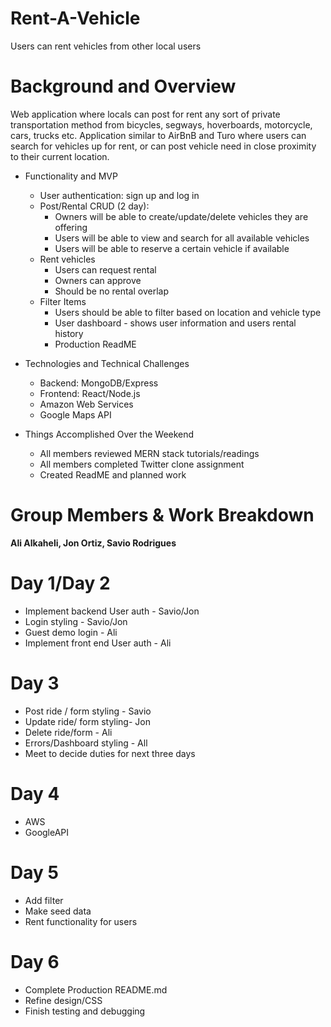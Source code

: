 # Rent-A-Vehicle
Users can rent vehicles from other local users

# Background and Overview
Web application where locals can post for rent any sort of private transportation method from bicycles, segways, hoverboards, motorcycle, cars, trucks etc. Application similar to AirBnB and Turo where users can search for vehicles up for rent, or can post vehicle need in close proximity to their current location. 

* Functionality and MVP
  * User authentication: sign up and log in
  * Post/Rental CRUD (2 day):
    * Owners will be able to create/update/delete vehicles they are offering 
    * Users will be able to view and search for all available vehicles
    * Users will be able to reserve a certain vehicle if available 
  * Rent vehicles
    * Users can request rental
    * Owners can approve
    * Should be no rental overlap
  * Filter Items
    * Users should be able to filter based on location and vehicle type
    * User dashboard - shows user information and users rental history
    * Production ReadME
    
* Technologies and Technical Challenges
  * Backend: MongoDB/Express
  * Frontend: React/Node.js
  * Amazon Web Services
  * Google Maps API 

* Things Accomplished Over the Weekend
  * All members reviewed MERN stack tutorials/readings
  * All members completed Twitter clone assignment
  * Created ReadME and planned work

# Group Members & Work Breakdown
**Ali Alkaheli, Jon Ortiz, Savio Rodrigues**

# Day 1/Day 2
* Implement backend User auth - Savio/Jon
* Login styling - Savio/Jon
* Guest demo login - Ali
* Implement front end User auth - Ali


# Day 3
* Post ride / form styling - Savio
* Update ride/ form styling- Jon
* Delete ride/form - Ali
* Errors/Dashboard styling - All
* Meet to decide duties for next three days


# Day 4
* AWS
* GoogleAPI

# Day 5
* Add filter
* Make seed data 
* Rent functionality for users


# Day 6
* Complete Production README.md 
* Refine design/CSS  
* Finish testing and debugging 
